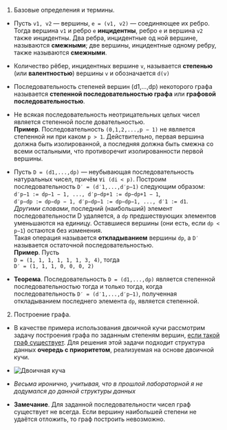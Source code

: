 1. Базовые определения и термины.  

* Пусть ```v1, v2``` — вершины, ```e = (v1, v2)``` — соединяющее их ребро. Тогда вершина ```v1``` и ребро ```e``` **инцидентны**, ребро ```e``` и вершина ```v2``` также инцидентны. Два ребра, инцидентные од
ной вершине, называются **смежными**; две вершины, инцидентные одному ребру, также называются **смежными**.

* Количество рёбер, инцидентных вершине ```v```, называется **степенью** (или **валентностью**)
вершины ```v``` и обозначается ```d(v)```

* Последовательность степеней вершин (d1,...,dp) некоторого графа называется **степенной последовательностью графа** или **графовой последовательностью**.

* Не всякая последовательность неотрицательных целых чисел является степенной после
довательностью.  
**Пример**. Последовательность ```(0,1,2,...,p − 1)``` не является степенной ни при каком
```p > 1```. Действительно, первая вершина должна быть изолированной, а последняя должна быть смежна со всеми остальными, что противоречит изолированности первой вершины.

* Пусть ```D = (d1,...,dp)``` — неубывающая последовательность натуральных чисел, причём ```∀i (di < p)```. Построим последовательность ```D′ = (d′1,...,d′p−1)``` следующим образом:  
```d′p−1 := dp−1 − 1, ..., d′p−dp+1 := dp−dp+1 − 1```,  
```d′p−dp := dp−dp − 1, d′p−dp−1 := dp−dp−1, ..., d′1 := d1```.  
*Другими словами*, последний (наибольший) элемент последовательности D удаляется, а ```dp``` предшествующих элементов уменьшаются на единицу. Оставшиеся вершины (они есть, если ```dp < p−1```) остаются без изменения.  
Такая операция называется **откладыванием** вершины ```dp```, а ```D′``` называется остаточной последовательностью.  
**Пример**. Пусть  
```D = (1, 1, 1, 1, 1, 1, 3, 4)```, тогда  
```D′ = (1, 1, 1, 0, 0, 0, 2)```

* **Теорема**. Последовательность ```D = (d1,...,dp)``` является степенной последовательностью тогда и только тогда, когда последовательность ```D′ = (d′1,...,d′p−1)```, полученная откладыванием последнего элемента ```dp```, является степенной.

2. Построение графа.  

* В качестве примера использования двоичной кучи рассмотрим задачу построения графа по заданным степеням вершин, <u>если такой граф существует</u>. Для решения этой задачи подходит структура данных **очередь с приоритетом**, реализуемая на основе двоичной кучи.

* ![Двоичная куча](image.png)

* *Весьма иронично, учитывая, что в прошлой лабораторной я не додумался до данной структуры данных*

* **Замечание**. Для заданной последовательности чисел граф существует не всегда. Если вершину наибольшей степени не удаётся отложить, то граф построить невозможно.
